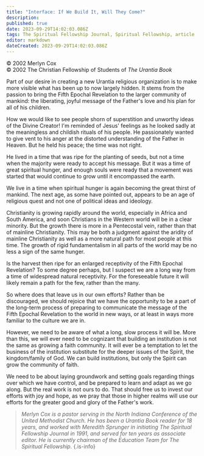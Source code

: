 ```yaml
---
title: "Interface: If We Build It, Will They Come?"
description: 
published: true
date: 2023-09-29T14:02:03.086Z
tags: The Spiritual Fellowship Journal, Spiritual Fellowship, article
editor: markdown
dateCreated: 2023-09-29T14:02:03.086Z
---
```


<p class="v-card v-sheet theme--light gray lighten-3 px-2">© 2002 Merlyn Cox<br>© 2002 The Christian Fellowship of Students of <i>The Urantia Book</i></p>



Part of our desire in creating a new Urantia religious organization is to make more visible what has been up to now largely hidden. It stems from the passion to bring the Fifth Epochal Revelation to the larger community of mankind: the liberating, joyful message of the Father's love and his plan for all of his children.

How we would like to see people shorn of superstition and unworthy ideas of the Divine Creator! I'm reminded of Jesus' feelings as he looked sadly at the meaningless and childish rituals of his people. He passionately wanted to give vent to his anger at the distorted understanding of the Father in Heaven. But he held his peace; the time was not right.

He lived in a time that was ripe for the planting of seeds, but not a time when the majority were ready to accept his message. But it was a time of great spiritual hunger, and enough souls were ready that a movement was started that would continue to grow until it encompassed the earth.

We live in a time when spiritual hunger is again becoming the great thirst of mankind. The next age, as some have pointed out, appears to be an age of religious quest and not one of political ideas and ideology.

Christianity is growing rapidly around the world, especially in Africa and South America, and soon Christians in the Western world will be in a clear minority. But the growth there is more in a Pentecostal vein, rather than that of mainline Christianity. This may be both a judgment against the aridity of mainline Christianity as well as a more natural path for most people at this time. The growth of rigid fundamentalism in all parts of the world may be no less a sign of the same hunger.

Is the harvest then ripe for an enlarged receptivity of the Fifth Epochal Revelation? To some degree perhaps, but I suspect we are a long way from a time of widespread natural receptivity. For the foreseeable future it will likely remain a path for the few, rather than the many.

So where does that leave us in our own efforts? Rather than be discouraged, we should rejoice that we have the opportunity to be a part of the long-term process of preparing to communicate the message of the Fifth Epochal Revelation to the world in new ways, or at least in ways more familiar to the culture we are in.

However, we need to be aware of what a long, slow process it will be. More than this, we will ever need to be cognizant that building an institution is not the same as growing a faith community. It will ever be a temptation to let the business of the institution substitute for the deeper issues of the Spirit, the kingdom/family of God. We can build institutions, but only the Spirit can grow the community of faith.

We need to be about laying groundwork and setting goals regarding things over which we have control, and be prepared to learn and adapt as we go along. But the real work is not ours to do. That should free us to invest our efforts with joy and hope, as we pray that those in higher realms will use our efforts for the greater good and glory of the Father's work.

> _Merlyn Cox is a pastor serving in the North Indiana Conference of the United Methodist Church. He has been a _Urantia Book_ reader for 18 years, and worked with Meredith Sprunger in initiating _The Spiritual Fellowship Journal_ in 1991, and served for ten years as associate editor. He is currently chairman of the Education Team for The Spiritual Fellowship._
{.is-info}